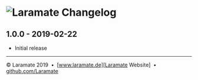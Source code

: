 ![Laramate][logo] Changelog
===================================================================================================

1.0.0 - 2019-02-22
-------------------------------------------------------------------------------
- Initial release




---
&copy; Laramate 2019 
&nbsp;&bull;&nbsp; [www.laramate.de][Laramate Website]
&nbsp;&bull;&nbsp; [github.com/Laramate][Laramate Github]

<!-- Common References -->
[logo]: https://avatars1.githubusercontent.com/u/45978330?s=100
[Laramate Website]: http://www.laramate.de 
[Laramate Github]: https://github.com/Laramate

